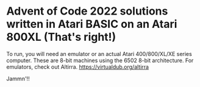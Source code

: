 # Advent of Code 2022 solutions written in Atari BASIC on an Atari 800XL (That's right!)
To run, you will need an emulator or an actual Atari 400/800/XL/XE series computer. These are 8-bit machines using the 6502 8-bit architecture.
For emulators, check out Altirra. https://virtualdub.org/altirra

Jammn'!!
